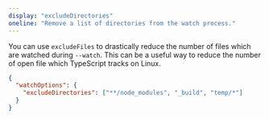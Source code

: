 ```yaml
---
display: "excludeDirectories"
oneline: "Remove a list of directories from the watch process."
---
```


You can use `excludeFiles` to drastically reduce the number of files which are watched during `--watch`. This can be a useful way to reduce the number of open file which TypeScript tracks on Linux.

```json tsconfig
{
  "watchOptions": {
    "excludeDirectories": ["**/node_modules", "_build", "temp/*"]
  }
}
```
